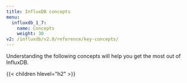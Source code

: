 ```yaml
---
title: InfluxDB concepts
menu:
  influxdb_1_7:
    name: Concepts
    weight: 30
v2: /influxdb/v2.0/reference/key-concepts/
---
```


Understanding the following concepts will help you get the most out of InfluxDB.

{{< children hlevel="h2" >}}

